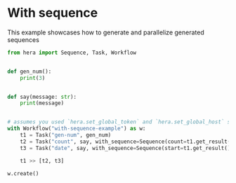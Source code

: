 # With sequence

This example showcases how to generate and parallelize generated sequences

```python
from hera import Sequence, Task, Workflow


def gen_num():
    print(3)


def say(message: str):
    print(message)


# assumes you used `hera.set_global_token` and `hera.set_global_host` so that the workflow can be submitted
with Workflow("with-sequence-example") as w:
    t1 = Task("gen-num", gen_num)
    t2 = Task("count", say, with_sequence=Sequence(count=t1.get_result(), start=0))
    t3 = Task("date", say, with_sequence=Sequence(start=t1.get_result(), end=5, format="2020-05-%02X"))

    t1 >> [t2, t3]

w.create()

```